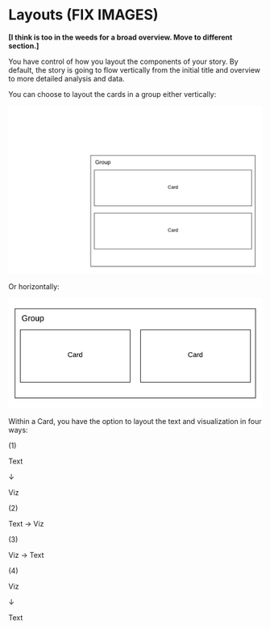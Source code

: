 # Layouts \(FIX IMAGES\)

**\[I think is too in the weeds for a broad overview. Move to different section.\]**

You have control of how you layout the components of your story. By default, the story is going to flow vertically from the initial title and overview to more detailed analysis and data. 

You can choose to layout the cards in a group either vertically:   


   


![](../.gitbook/assets/cards-vert.png)

Or horizontally:  


![](../.gitbook/assets/cards-horizontal.png)

Within a Card, you have the option to layout the text and visualization in four ways:  


 \(1\)

Text

↓

Viz  


\(2\)

Text → Viz  


\(3\)

Viz → Text  


\(4\)

Viz

↓

Text

